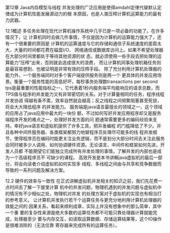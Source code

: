 
第12章 Java内存模型与线程
   并发处理的广泛应用是使得amdahl定律代替默认定律成为计算机性能发展源动力的根
本原因，也是人类压榨计算机运算能力的最有力武器。

12.1概述
    多任务处理在现代计算机操作系统中几乎已是一项必备的功能了。在许多情况下，让
计算机同时去做几件事情，不仅是因为计算机的运算能力强大了，还有一个很重要的原因是
计算机的运算速度与它的存储和通信子系统速度的差距太大，大量的时间都花费在磁盘I/O、
网络通信或数据库访问上。如果不希望处理器在大部分时间里都处于等待其他资源的状
态，就必须使用一些手段去把处理的运算能力“压榨”出来，否则就会造成很大的浪费，
而让计算机同事处理机箱任务则是最容易想到、也被证明是非常有效的压榨手段。
    除了充分利用计算机处理器的能力外，一个服务端同时对多个客户端提供服务则是两一个
更具体的并发应用场景。衡量一个服务性能的高低好坏，每秒事务处理数transactions
per second tps是最重要的性能指标之一，它代表着1秒内服务端平均能响应的请求总数，而
TPS值与程序的并发能力又有非常密切的关系。对于计算量相同的任务，程序线程并发协调
得越有条不紊，效率自然就会越高；反之线程之间频繁阻塞甚至死锁，将会大大降低程序
的并发能力。
   服务端是java语言最擅长的领域之一，这个领域的应用占了java应用中最大的一块份
额，不过如何写好并发应用程序却又是服务端程序开发的难点之一，处理好并发方面的问
题通常需要更多的编码经验来支持。幸好java语言和虚拟机提供了许多工具，把并发编程
的门槛降低了不少。并且各种中间件服务器、各类框架都努力地替程序员处理尽可能多的线
程并发细节，使得程序员在编码时能更关注业务逻辑，而不是划分大部分时间去关注此服务
会同时被多少人调用、如何协调硬件资源。无论语言、中间件和框架如何先进，开发人员都
不能期望它们能独立完成所有并发处理的事情，了解并发的内部也是成为一个高级程序员不
可缺少的课程。
   高效开发是本书讲解java虚拟机的最后一部分，将会向读者介绍虚拟机如何实现多
线程、多线程之间由与共享和竞争数据而导致的一系列问题及解决方案。

12.2 硬件的效率与一致性
   在正式讲解虚拟机并发相关的知识之前，我们先花费一点时间去了解一下屋里计算
机中的并发问题，物理机遇到的并发问题与虚拟机中的情况有不少相似之处，物理机对并发
的处理方案对于虚拟机的实现也有相当打的参考意义。
   让计算机并发执行若干个运算任务与更充分地利用计算机处理器的效能之间的
因果关系，看起来顺利成章，实际上并没有想象中的那么简单，其中一个重
要的复杂性来源是绝大多数的运算任务都不可能只靠处理器计算就能完成，处理器至少
要与内存交互，如读取运算数据、存储运算结果等，这个IO操作是很难消除的（无法仅靠
寄存器来完成所有的运算任务）。


















